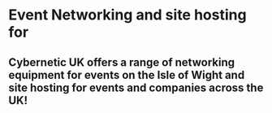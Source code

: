 # Event Networking and site hosting for
## Cybernetic UK offers a range of networking equipment for events on the Isle of Wight and site hosting for events and companies across the UK!
